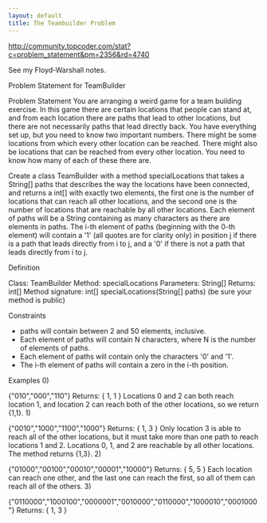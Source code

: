 ```yaml
---
layout: default
title: The Teambuilder Problem
---
```



http://community.topcoder.com/stat?c=problem_statement&pm=2356&rd=4740


See my Floyd-Warshall notes. 


 Problem Statement for TeamBuilder


Problem Statement
        You are arranging a weird game for a team building exercise. In this game there are certain locations that people can stand at, and from each location there are paths that lead to other locations, but there are not necessarily paths that lead directly back. You have everything set up, but you need to know two important numbers. There might be some locations from which every other location can be reached. There might also be locations that can be reached from every other location. You need to know how many of each of these there are.

Create a class TeamBuilder with a method specialLocations that takes a String[] paths that describes the way the locations have been connected, and returns a int[] with exactly two elements, the first one is the number of locations that can reach all other locations, and the second one is the number of locations that are reachable by all other locations. Each element of paths will be a String containing as many characters as there are elements in paths. The i-th element of paths (beginning with the 0-th element) will contain a '1' (all quotes are for clarity only) in position j if there is a path that leads directly from i to j, and a '0' if there is not a path that leads directly from i to j.
 
Definition
        
Class:  TeamBuilder
Method: specialLocations
Parameters: String[]
Returns:    int[]
Method signature:   int[] specialLocations(String[] paths)
(be sure your method is public)
    
 
Constraints
-   paths will contain between 2 and 50 elements, inclusive.
-   Each element of paths will contain N characters, where N is the number of elements of paths.
-   Each element of paths will contain only the characters '0' and '1'.
-   The i-th element of paths will contain a zero in the i-th position.
 
Examples
0)  
        
{"010","000","110"}
Returns: { 1,  1 }
Locations 0 and 2 can both reach location 1, and location 2 can reach both of the other locations, so we return {1,1}.
1)  
        
{"0010","1000","1100","1000"}
Returns: { 1,  3 }
Only location 3 is able to reach all of the other locations, but it must take more than one path to reach locations 1 and 2. Locations 0, 1, and 2 are reachable by all other locations. The method returns {1,3}.
2)  
        
{"01000","00100","00010","00001","10000"}
Returns: { 5,  5 }
Each location can reach one other, and the last one can reach the first, so all of them can reach all of the others.
3)  
        
{"0110000","1000100","0000001","0010000","0110000","1000010","0001000"}
Returns: { 1,  3 }

